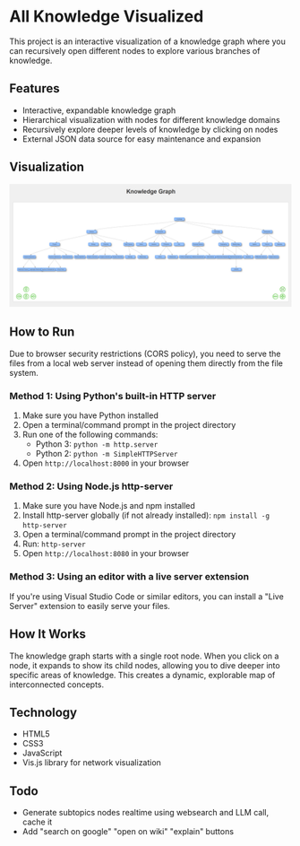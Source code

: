 # All Knowledge Visualized

This project is an interactive visualization of a knowledge graph where you can recursively open different nodes to explore various branches of knowledge.

## Features

- Interactive, expandable knowledge graph
- Hierarchical visualization with nodes for different knowledge domains
- Recursively explore deeper levels of knowledge by clicking on nodes
- External JSON data source for easy maintenance and expansion

## Visualization

![Knowledge Graph](graph.png)

## How to Run

Due to browser security restrictions (CORS policy), you need to serve the files from a local web server instead of opening them directly from the file system.

### Method 1: Using Python's built-in HTTP server

1. Make sure you have Python installed
2. Open a terminal/command prompt in the project directory
3. Run one of the following commands:
   - Python 3: `python -m http.server`
   - Python 2: `python -m SimpleHTTPServer`
4. Open `http://localhost:8000` in your browser

### Method 2: Using Node.js http-server

1. Make sure you have Node.js and npm installed
2. Install http-server globally (if not already installed): `npm install -g http-server`
3. Open a terminal/command prompt in the project directory
4. Run: `http-server`
5. Open `http://localhost:8080` in your browser

### Method 3: Using an editor with a live server extension

If you're using Visual Studio Code or similar editors, you can install a "Live Server" extension to easily serve your files.

## How It Works

The knowledge graph starts with a single root node. When you click on a node, it expands to show its child nodes, allowing you to dive deeper into specific areas of knowledge. This creates a dynamic, explorable map of interconnected concepts.

## Technology

- HTML5
- CSS3
- JavaScript
- Vis.js library for network visualization 

## Todo

- Generate subtopics nodes realtime using websearch and LLM call, cache it
- Add "search on google" "open on wiki" "explain" buttons